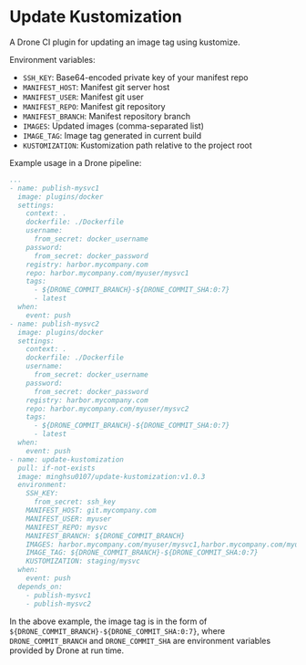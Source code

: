 # Update Kustomization
A Drone CI plugin for updating an image tag using kustomize.

Environment variables:
- `SSH_KEY`: Base64-encoded private key of your manifest repo
- `MANIFEST_HOST`: Manifest git server host
- `MANIFEST_USER`: Manifest git user
- `MANIFEST_REPO`: Manifest git repository
- `MANIFEST_BRANCH`: Manifest repository branch
- `IMAGES`: Updated images (comma-separated list)
- `IMAGE_TAG`: Image tag generated in current build
- `KUSTOMIZATION`: Kustomization path relative to the project root

Example usage in a Drone pipeline:
```yaml
...
- name: publish-mysvc1
  image: plugins/docker
  settings:
    context: .
    dockerfile: ./Dockerfile
    username:
      from_secret: docker_username
    password:
      from_secret: docker_password
    registry: harbor.mycompany.com
    repo: harbor.mycompany.com/myuser/mysvc1
    tags:
      - ${DRONE_COMMIT_BRANCH}-${DRONE_COMMIT_SHA:0:7}
      - latest
  when:
    event: push
- name: publish-mysvc2
  image: plugins/docker
  settings:
    context: .
    dockerfile: ./Dockerfile
    username:
      from_secret: docker_username
    password:
      from_secret: docker_password
    registry: harbor.mycompany.com
    repo: harbor.mycompany.com/myuser/mysvc2
    tags:
      - ${DRONE_COMMIT_BRANCH}-${DRONE_COMMIT_SHA:0:7}
      - latest
  when:
    event: push
- name: update-kustomization
  pull: if-not-exists
  image: minghsu0107/update-kustomization:v1.0.3
  environment:
    SSH_KEY:
      from_secret: ssh_key
    MANIFEST_HOST: git.mycompany.com
    MANIFEST_USER: myuser
    MANIFEST_REPO: mysvc
    MANIFEST_BRANCH: ${DRONE_COMMIT_BRANCH}
    IMAGES: harbor.mycompany.com/myuser/mysvc1,harbor.mycompany.com/myuser/mysvc2
    IMAGE_TAG: ${DRONE_COMMIT_BRANCH}-${DRONE_COMMIT_SHA:0:7}
    KUSTOMIZATION: staging/mysvc
  when:
    event: push
  depends_on:
    - publish-mysvc1
    - publish-mysvc2
```
In the above example, the image tag is in the form of `${DRONE_COMMIT_BRANCH}-${DRONE_COMMIT_SHA:0:7}`, where `DRONE_COMMIT_BRANCH` and `DRONE_COMMIT_SHA` are environment variables provided by Drone at run time. 
